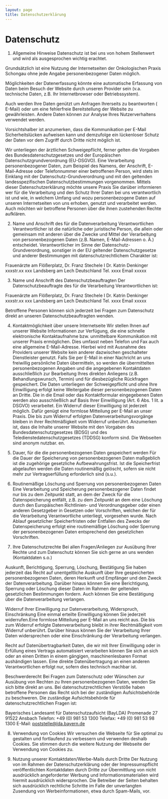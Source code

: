 ```yaml
---
layout: page
title: Datenschutzerklärung
---
```



# Datenschutz

1. Allgemeine Hinweise
Datenschutz ist bei uns von hohem Stellenwert und wird als ausgesprochen wichtig erachtet.

Grundsätzlich ist eine Nutzung der Internetseiten der Onkologischen Praxis Schongau ohne jede Angabe personenbezogener Daten möglich.

Möglichkeiten der Datenerfassung könnte eine automatische Erfassung von Daten beim Besuch der Website durch unseren Provider sein (v.a. technische Daten, z.B. Ihr Internetbrowser oder Betriebssystem).

Auch werden Ihre Daten genützt um Anfragen Ihrerseits zu beantworten ( E-Mail) oder um eine fehlerfreie Bereitstellung der Website zu gewährleisten. Andere Daten können zur Analyse Ihres Nutzerverhaltens verwendet werden.

Vorsichtshalber ist anzumerken, dass die Kommunikation per E-Mail Sicherheitslücken aufweisen kann und demzufolge ein lückenloser Schutz der Daten vor dem Zugriff durch Dritte nicht möglich ist.

Wir unterliegen der ärztlichen Schweigepflicht, ferner gelten die Vorgaben des Bundesdatenschutzgesetzes und der Europäischen Datenschutzgrundverordnung (EU-DSGVO).
Eine Verarbeitung personenbezogener Daten, zum Beispiel des Namens, der Anschrift, E-Mail-Adresse oder Telefonnummer einer betroffenen Person, wird stets im Einklang mit der Datenschutz-Grundverordnung und mit den geltenden landesspezifischen Datenschutzbestimmungen vorgenommen.
Mittels dieser Datenschutzerklärung möchte unsere Praxis Sie darüber informieren wer für die Verarbeitung und den Schutz Ihrer Daten bei uns verantwortlich ist und wie, in welchem Umfang und wozu personenbezogene Daten auf unseren Internetseiten von uns erhoben, genutzt und verarbeitet werden. Auch möchten wir betroffene Personen über die ihnen zustehenden Rechte aufklären.

2. Name und Anschrift des für die Datenverarbeitung Verantwortlichen
Verantwortlicher ist die natürliche oder juristische Person, die allein oder gemeinsam mit anderen über die Zwecke und Mittel der Verarbeitung von personenbezogenen Daten (z.B. Namen, E-Mail-Adressen o. Ä.) entscheidet.
Verantwortlicher im Sinne der Datenschutz-Grundverordnung, sonstiger in der EU geltender Datenschutzgesetze und anderer Bestimmungen mit datenschutzrechtlichem Charakter ist:

Frauenärzte am Flößerplatz, Dr. Franz Stechele I Dr. Katrin Denkinger
xxxstr.xx
xxx Landsberg am Lech
Deutschland
Tel. xxxx
Email  xxxxx

3. Name und Anschrift des Datenschutzbeauftragten
Der Datenschutzbeauftragte des für die Verarbeitung Verantwortlichen ist:

Frauenärzte am Flößerplatz, Dr. Franz Stechele I Dr. Katrin Denkinger
xxxstr.xx
xxx Landsberg am Lech
Deutschland
Tel. xxxx
Email  xxxxx

Betroffene Personen können sich jederzeit bei Fragen zum Datenschutz direkt an unseren Datenschutzbeauftragten wenden.

4. Kontaktmöglichkeit über unsere Internetseite
Wir stellen Ihnen auf unserer Website Informationen zur Verfügung, die eine schnelle elektronische Kontaktaufnahme bzw. unmittelbare Kommunikation mit unserer Praxis ermöglichen. Dies umfasst neben Telefon und Fax auch eine allgemeine E-Mail-Adresse. Hierbei wird mit Ausnahme des Providers unserer Website kein anderer dazwischen geschalteter Dienstleister genutzt. Falls Sie per E-Mail in einer Nachricht an uns freiwillig persönliche Daten übermitteln, so werden die übermittelten personenbezogenen Angaben und die angegebenen Kontaktdaten ausschließlich zur Bearbeitung Ihres direkten Anliegens (z.B. Behandlungswunsch, Termin) und für diesbezügliche Rückfragen gespeichert. Die Daten unterliegen der Schweigepflicht und ohne Ihre Einwilligung erfolgt keine Weitergabe dieser personenbezogenen Daten an Dritte. Die in die Email oder das Kontaktformular eingegebenen Daten werden also ausschließlich auf Basis Ihrer Einwilligung (Art. 6 Abs. 1 lit. a DSGVO) verarbeitet. Ein Widerruf dieser Einwilligung ist jederzeit möglich. Dafür genügt eine formlose Mitteilung per E-Mail an unser Praxis. Die bis zum Widerruf erfolgten Datenverarbeitungsvorgänge bleiben in ihrer Rechtmäßigkeit vom Widerruf unberührt. Anzumerken ist, dass die Inhalte unserer Website mit den Vorgaben des Bundesdatenschutzgesetzes (BDSG) und des Teledienstedatenschutzgesetzes (TDDSG) konform sind. Die Webseiten sind anonym nutzbar. en.

5. Dauer, für die die personenbezogenen Daten gespeichert werden
Für die Dauer der Speicherung von personenbezogenen Daten maßgeblich ist die zugehörige gesetzliche Aufbewahrungsfrist. Ist die Speicherfrist abgelaufen werden die Daten routinemäßig gelöscht, sofern sie nicht mehr zur Vertragserfüllung erforderlich sind (s.u.).

6. Routinemäßige Löschung und Sperrung von personenbezogenen Daten
Eine Verarbeitung und Speicherung personenbezogener Daten findet nur bis zu dem Zeitpunkt statt, an dem der Zweck für die Datenspeicherung entfällt, z.B. zu dem Zeitpunkt an dem eine Löschung durch den Europäischen Richtlinien- und Verordnungsgeber oder einen anderen Gesetzgeber in Gesetzen oder Vorschriften, welchen der für die Verarbeitung Verantwortliche unterliegt, vorgesehen wurde. Nach Ablauf gesetzlicher Speicherfristen oder Entfallen des Zwecks der Datenspeicherung erfolgt eine routinemäßige Löschung oder Sperrung der personenbezogenen Daten entsprechend den gesetzlichen Vorschriften.

7. Ihre Datenschutzrechte
Bei allen Fragen/Anliegen zur Ausübung Ihrer Rechte und zum Datenschutz können Sie sich gerne an uns wenden (Kontaktdaten s.o.)

Auskunft, Berichtigung, Sperrung, Löschung, Bestätigung
Sie haben jederzeit das Recht auf unentgeltliche Auskunft über Ihre gespeicherten personenbezogenen Daten, deren Herkunft und Empfänger und den Zweck der Datenverarbeitung.
Darüber hinaus können Sie eine Berichtigung, Sperrung oder Löschung dieser Daten im Rahmen der geltenden gesetzlichen Bestimmungen fordern.
Auch können Sie eine Bestätigung über die Datenverarbeitung verlangen.

Widerruf Ihrer Einwilligung zur Datenverarbeitung, Widerspruch, Einschränkung
Eine einmal erteilte Einwilligung können Sie jederzeit widerrufen.Eine formlose Mitteilung per E-Mail an uns reicht aus. Die bis zum Widerruf erfolgte Datenverarbeitung bleibt in ihrer Rechtmäßigkeit vom Widerruf unberührt. Darüber hinaus können Sie der Verarbeitung Ihrer Daten widersprechen oder eine Einschränkung der Verarbeitung verlangen.

Recht auf Datenübertragbarkeit
Daten, die wir mit Ihrer Einwilligung oder in Erfüllung eines Vertrags automatisiert verarbeiten können Sie sich an sich oder an einen Dritten in einem gängigen, maschinenlesbaren Format aushändigen lassen. Eine direkte Datenübertragung an einen anderen Verantwortlichen erfolgt nur, sofern dies technisch machbar ist.

Beschwerderecht
Bei Fragen zum Datenschutz oder Wünschen zur Ausübung von Rechten zu Ihren personenbezogenen Daten, wenden Sie sich bitte direkt an uns.
Bei datenschutzrechtlichen Verstöße haben betroffene Personen das Recht sich bei der zuständigen Aufsichtsbehörde zu beschweren. Die zuständige Aufsichtsbehörde für datenschutzrechtlichen Fragen ist:

Bayerisches Landesamt für Datenschutzaufsicht (BayLDA)
Promenade 27
91522 Ansbach
Telefon: +49 (0) 981 53 1300
Telefax: +49 (0) 981 53 98 1300
E-Mail: poststelle@lda.bayern.de

8. Verwendung von Cookies
Wir versuchen die Webseite für Sie optimal zu gestalten und fortlaufend zu verbessern und verwenden deshalb Cookies. Sie stimmen durch die weitere Nutzung der Webseite der Verwendung von Cookies zu.

9. Nutzung unserer Kontaktdaten/Werbe-Mails durch Dritte
Der Nutzung von im Rahmen der Datenschutzerklärung oder der Impressumspflicht veröffentlichten Kontaktdaten durch Dritte zur Übermittlung von nicht ausdrücklich angeforderter Werbung und Informationsmaterialien wird hiermit ausdrücklich widersprochen. Die Betreiber der Seiten behalten sich ausdrücklich rechtliche Schritte im Falle der unverlangten Zusendung von Werbeinformationen, etwa durch Spam-Mails, vor.